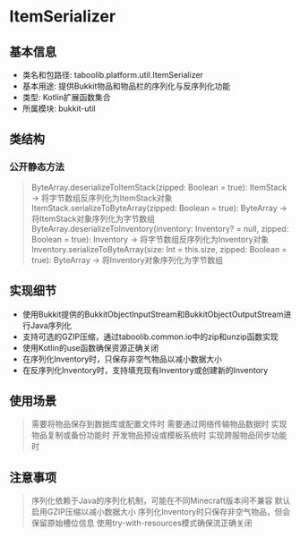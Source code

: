 # ItemSerializer

## 基本信息
- 类名和包路径: taboolib.platform.util.ItemSerializer
- 基本用途: 提供Bukkit物品和物品栏的序列化与反序列化功能
- 类型: Kotlin扩展函数集合
- 所属模块: bukkit-util

## 类结构

### 公开静态方法
> ByteArray.deserializeToItemStack(zipped: Boolean = true): ItemStack -> 将字节数组反序列化为ItemStack对象
> ItemStack.serializeToByteArray(zipped: Boolean = true): ByteArray -> 将ItemStack对象序列化为字节数组
> ByteArray.deserializeToInventory(inventory: Inventory? = null, zipped: Boolean = true): Inventory -> 将字节数组反序列化为Inventory对象
> Inventory.serializeToByteArray(size: Int = this.size, zipped: Boolean = true): ByteArray -> 将Inventory对象序列化为字节数组

## 实现细节
- 使用Bukkit提供的BukkitObjectInputStream和BukkitObjectOutputStream进行Java序列化
- 支持可选的GZIP压缩，通过taboolib.common.io中的zip和unzip函数实现
- 使用Kotlin的use函数确保资源正确关闭
- 在序列化Inventory时，只保存非空气物品以减小数据大小
- 在反序列化Inventory时，支持填充现有Inventory或创建新的Inventory

## 使用场景
> 需要将物品保存到数据库或配置文件时
> 需要通过网络传输物品数据时
> 实现物品复制或备份功能时
> 开发物品预设或模板系统时
> 实现跨服物品同步功能时

## 注意事项
> 序列化依赖于Java的序列化机制，可能在不同Minecraft版本间不兼容
> 默认启用GZIP压缩以减小数据大小
> 序列化Inventory时只保存非空气物品，但会保留原始槽位信息
> 使用try-with-resources模式确保流正确关闭

